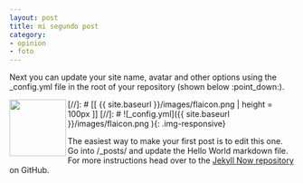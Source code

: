 ```yaml
---
layout: post
title: mi segundo post
category: 
- opinion
- foto
---
```


Next you can update your site name, avatar and other options using the \_config.yml file in the root of your repository (shown below :point\_down:).


<a href="{{ site.baseurl }}/images/flaicon.png"><img src="{{ site.baseurl }}/images/flaicon.png" align="left" height="100px" ></a>


[//]: # [[ {{ site.baseurl }}/images/flaicon.png | height = 100px ]]
[//]: # ![\_config.yml]({{ site.baseurl }}/images/flaicon.png ){: .img-responsive}

The easiest way to make your first post is to edit this one. Go into /\_posts/ and update the Hello World markdown file. For more instructions head over to the [Jekyll Now repository][1] on GitHub.

[1]:	https://github.com/barryclark/jekyll-now